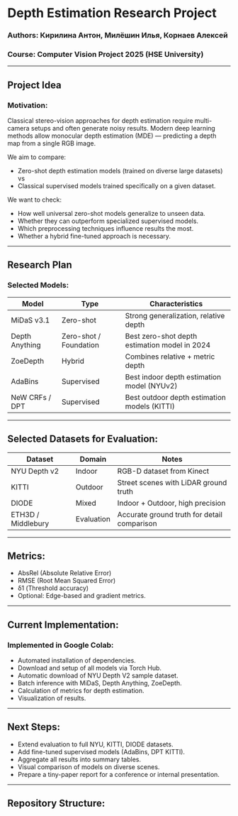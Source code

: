 # Depth Estimation Research Project
### Authors: Кирилина Антон, Милёшин Илья, Корнаев Алексей
### Course: Computer Vision Project 2025 (HSE University)

---

## Project Idea

### Motivation:
Classical stereo-vision approaches for depth estimation require multi-camera setups and often generate noisy results. Modern deep learning methods allow monocular depth estimation (MDE) — predicting a depth map from a single RGB image.

We aim to compare:
- Zero-shot depth estimation models (trained on diverse large datasets)  
vs  
- Classical supervised models trained specifically on a given dataset.

We want to check:
- How well universal zero-shot models generalize to unseen data.
- Whether they can outperform specialized supervised models.
- Which preprocessing techniques influence results the most.
- Whether a hybrid fine-tuned approach is necessary.

---

## Research Plan

### Selected Models:
| Model        | Type | Characteristics              |
|--------------|------|--------------------------------|
| MiDaS v3.1   | Zero-shot | Strong generalization, relative depth |
| Depth Anything | Zero-shot / Foundation | Best zero-shot depth estimation model in 2024 |
| ZoeDepth     | Hybrid | Combines relative + metric depth |
| AdaBins      | Supervised | Best indoor depth estimation model (NYUv2) |
| NeW CRFs / DPT | Supervised | Best outdoor depth estimation models (KITTI) |

---

## Selected Datasets for Evaluation:
| Dataset | Domain  | Notes |
|---------|---------|------|
| NYU Depth v2 | Indoor  | RGB-D dataset from Kinect |
| KITTI        | Outdoor | Street scenes with LiDAR ground truth |
| DIODE        | Mixed   | Indoor + Outdoor, high precision |
| ETH3D / Middlebury | Evaluation | Accurate ground truth for detail comparison |

---

## Metrics:
- AbsRel (Absolute Relative Error)
- RMSE (Root Mean Squared Error)
- δ1 (Threshold accuracy)
- Optional: Edge-based and gradient metrics.

---

## Current Implementation:
### Implemented in Google Colab:
- Automated installation of dependencies.
- Download and setup of all models via Torch Hub.
- Automatic download of NYU Depth V2 sample dataset.
- Batch inference with MiDaS, Depth Anything, ZoeDepth.
- Calculation of metrics for depth estimation.
- Visualization of results.

---

## Next Steps:
- Extend evaluation to full NYU, KITTI, DIODE datasets.
- Add fine-tuned supervised models (AdaBins, DPT KITTI).
- Aggregate all results into summary tables.
- Visual comparison of models on diverse scenes.
- Prepare a tiny-paper report for a conference or internal presentation.

---

## Repository Structure:
